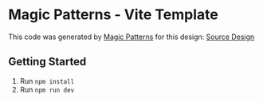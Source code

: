 # Magic Patterns - Vite Template

This code was generated by [Magic Patterns](https://magicpatterns.com) for this design: [Source Design](https://www.magicpatterns.com/c/2ngnyggyaz45a1i2avgdxh)

## Getting Started

1. Run `npm install`
2. Run `npm run dev`
